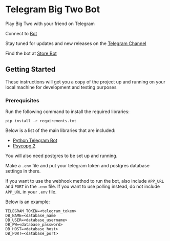 # Telegram Big Two Bot

Play Big Two with your friend on Telegram

Connect to [Bot](https://t.me/biggytwobot)

Stay tuned for updates and new releases on the [Telegram Channel](https://t.me/biggytwobotdev)

Find the bot at [Store Bot](https://storebot.me/bot/biggytwobot)

## Getting Started

These instructions will get you a copy of the project up and running on your local machine for development and 
testing purposes

### Prerequisites

Run the following command to install the required libraries:


```
pip install -r requirements.txt
```

Below is a list of the main libraries that are included:

* [Python Telegram Bot](https://github.com/python-telegram-bot/python-telegram-bot)
* [Psycopg 2](https://github.com/psycopg/psycopg2)

You will also need postgres to be set up and running.

Make a `.env` file and put your telegram token and postgres database settings in there. 

If you want to use the webhook method to run the bot, also include `APP_URL` and `PORT` in the `.env` file. If you 
want to use polling instead, do not include `APP_URL` in your `.env` file.

Below is an example:

```
TELEGRAM_TOKEN=<telegram_token>
DB_NAME=<database_name
DB_USER=<database_username>
DB_PW=<database_password>
DB_HOST=<database_host>
DB_PORT=<database_port>
```